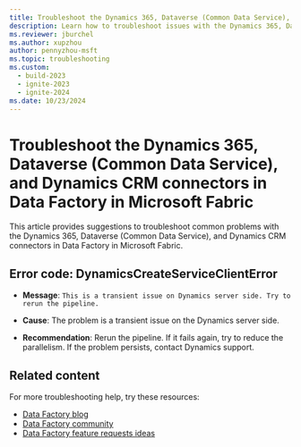 ```yaml
---
title: Troubleshoot the Dynamics 365, Dataverse (Common Data Service), and Dynamics CRM connectors
description: Learn how to troubleshoot issues with the Dynamics 365, Dataverse (Common Data Service), and Dynamics CRM connectors in Data Factory in Microsoft Fabric.
ms.reviewer: jburchel
ms.author: xupzhou
author: pennyzhou-msft
ms.topic: troubleshooting
ms.custom:
  - build-2023
  - ignite-2023
  - ignite-2024
ms.date: 10/23/2024
---
```


# Troubleshoot the Dynamics 365, Dataverse (Common Data Service), and Dynamics CRM connectors in Data Factory in Microsoft Fabric

This article provides suggestions to troubleshoot common problems with the Dynamics 365, Dataverse (Common Data Service), and Dynamics CRM connectors in Data Factory in Microsoft Fabric.

## Error code: DynamicsCreateServiceClientError

- **Message**: `This is a transient issue on Dynamics server side. Try to rerun the pipeline.`

- **Cause**: The problem is a transient issue on the Dynamics server side.

- **Recommendation**: Rerun the pipeline. If it fails again, try to reduce the parallelism. If the problem persists, contact Dynamics support.

## Related content

For more troubleshooting help, try these resources:

- [Data Factory blog](https://blog.fabric.microsoft.com/en-us/blog/category/data-factory)
- [Data Factory community](https://community.fabric.microsoft.com/t5/Data-Factory-preview-Community/ct-p/datafactory)
- [Data Factory feature requests ideas](https://ideas.fabric.microsoft.com/)
